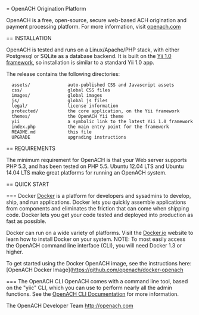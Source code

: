 = OpenACH Origination Platform

OpenACH is a free, open-source, secure web-based ACH origination and 
payment processing platform.  For more information, visit 
[openach.com](http://openach.com/)


== INSTALLATION

OpenACH is tested and runs on a Linux/Apache/PHP stack, with either 
Postgresql or SQLite as a database backend.  It is built on the [Yii
1.0 framework](https://github.com/yiisoft/yii), so installation is
similar to a standard Yii 1.0 app.

The release contains the following directories:

      assets/              auto-published CSS and Javascript assets
      css/                 global CSS files
      images/              global images
      js/                  global js files
      legal/               license information
      protected/           the core application, on the Yii framework
      themes/              the OpenACH Yii theme
      yii                  a symbolic link to the latest Yii 1.0 framework
      index.php            the main entry point for the framework
      README.md            this file
      UPGRADE              upgrading instructions


== REQUIREMENTS

The minimum requirement for OpenACH is that your Web server supports
PHP 5.3, and has been tested on PHP 5.5.  Ubuntu 12.04 LTS and 
Ubuntu 14.04 LTS make great platforms for running an OpenACH
system.


== QUICK START

=== Docker
[Docker](http://docker.io) is a platform for developers and sysadmins 
to develop, ship, and run applications. Docker lets you quickly 
assemble applications from components and eliminates the friction that 
can come when shipping code. Docker lets you get your code tested and 
deployed into production as fast as possible.

Docker can run on a wide variety of platforms. Visit the 
[Docker.io](http://docker.io) website to learn how to install Docker 
on your system. NOTE: To most easily access the OpenACH command line 
interface (CLI), you will need Docker 1.3 or higher.

To get started using the Docker OpenACH image, see the instructions 
here: [OpenACH Docker Image](https://github.com/openach/docker-openach

=== The OpenACH CLI
OpenACH comes with a command line tool, based on the "yiic" CLI, which
you can use to perform nearly all the admin functions.  See the 
[OpenACH CLI Documentation](http://openach.com/books/openach-cli-documentation/openach-cli-documentation) 
for more information.


The OpenACH Developer Team
http://openach.com
